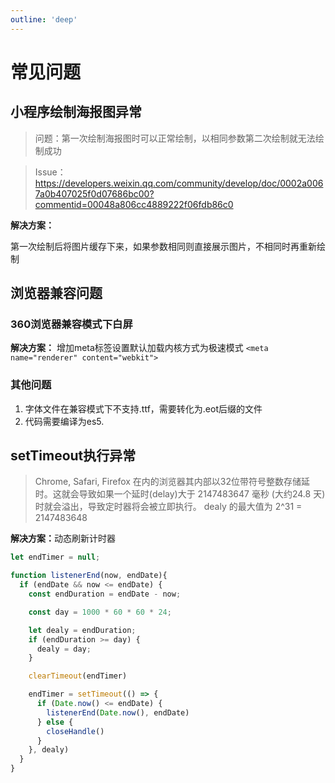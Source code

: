 ```yaml
---
outline: 'deep'
---
```


# 常见问题

## 小程序绘制海报图异常

> 问题：第一次绘制海报图时可以正常绘制，以相同参数第二次绘制就无法绘制成功

> Issue：https://developers.weixin.qq.com/community/develop/doc/0002a0067a0b407025f0d07686bc00?commentid=00048a806cc4889222f06fdb86c0

<b>解决方案：</b>

第一次绘制后将图片缓存下来，如果参数相同则直接展示图片，不相同时再重新绘制




## 浏览器兼容问题

### 360浏览器兼容模式下白屏

<b>解决方案：</b>
增加meta标签设置默认加载内核方式为极速模式 `<meta name="renderer" content="webkit">`

### 其他问题
1. 字体文件在兼容模式下不支持.ttf，需要转化为.eot后缀的文件
2. 代码需要编译为es5.


## setTimeout执行异常

>Chrome, Safari, Firefox 在内的浏览器其内部以32位带符号整数存储延时。这就会导致如果一个延时(delay)大于 2147483647 毫秒 (大约24.8 天)时就会溢出，导致定时器将会被立即执行。
dealy 的最大值为 2^31 = 2147483648

<b>解决方案：</b>动态刷新计时器

```javascript
let endTimer = null;

function listenerEnd(now, endDate){
  if (endDate && now <= endDate) {
    const endDuration = endDate - now;

    const day = 1000 * 60 * 60 * 24;

    let dealy = endDuration;
    if (endDuration >= day) {
      dealy = day;
    }

    clearTimeout(endTimer)

    endTimer = setTimeout(() => {
      if (Date.now() <= endDate) {
        listenerEnd(Date.now(), endDate)
      } else {
        closeHandle()
      }
    }, dealy)
  }
}
```

